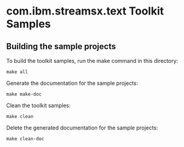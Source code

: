 # com.ibm.streamsx.text Toolkit Samples

## Building the sample projects

To build the toolkit samples, run the make command in this directory:

    make all

Generate the documentation for the sample projects:

    make make-doc

Clean the toolkit samples:

    make clean

Delete the generated documentation for the sample projects:

    make clean-doc
